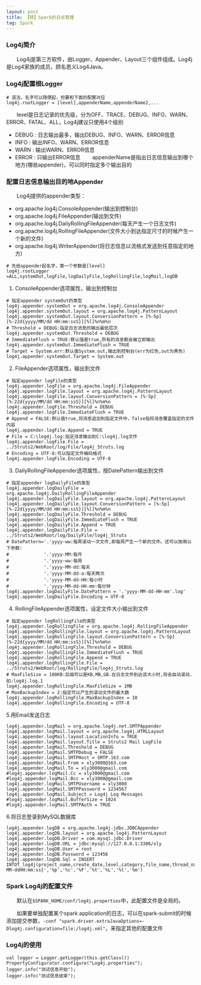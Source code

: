 ```yaml
---
layout: post
title: 【转】Spark的日志管理
tag: Spark
---
```


### Log4j简介
　　Log4j是第三方软件，由Logger、Appender、Layout三个组件组成。Log4j是Log4家族的成员，顾名思义Log4Java。
### Log4j配置根Logger
```
# 语法，名字可以随便起，但要和下面的配置对应
log4j.rootLogger = [level],appenderName,appenderName2,... 
```
　　level是日志记录的优先级，分为OFF、TRACE、DEBUG、INFO、WARN、ERROR、FATAL、ALL，Log4j建议只使用4个级别
* DEBUG : 日志输出最多，输出DEBUG、INFO、WARN、ERROR信息
* INFO : 输出INFO、WARN、ERROR信息
* WARN : 输出WARN、ERROR信息
* ERROR : 只输出ERROR信息
　　appenderName是指出日志信息输出到哪个地方(哪些appender)，可以同时指定多个输出目的
### 配置日志信息输出目的地Appender
　　Log4j提供的appender类型：
* org.apache.log4j.ConsoleAppender(输出到控制台) 
* org.apache.log4j.FileAppender(输出到文件) 
* org.apache.log4j.DailyRollingFileAppender(每天产生一个日志文件) 
* org.apache.log4j.RollingFileAppender(文件大小到达指定尺寸的时候产生一个新的文件) 
* org.apache.log4j.WriterAppender(将日志信息以流格式发送到任意指定的地方)

```
# 先给appender起名字，第一个参数是[level]
log4j.rootLogger =ALL,systemOut,logFile,logDailyFile,logRollingFile,logMail,logDB 
``` 
1. ConsoleAppender选项属性，输出到控制台 
```
# 指定appender systemOut的类型
log4j.appender.systemOut = org.apache.log4j.ConsoleAppender 
log4j.appender.systemOut.layout = org.apache.log4j.PatternLayout 
log4j.appender.systemOut.layout.ConversionPattern = [%-5p][%-22d{yyyy/MM/dd HH:mm:ssS}][%l]%n%m%n 
# Threshold = DEBUG:指定日志消息的输出最低层次 
log4j.appender.systemOut.Threshold = DEBUG 
# ImmediateFlush = TRUE:默认值是true,所有的消息都会被立即输出 
log4j.appender.systemOut.ImmediateFlush = TRUE 
# Target = System.err:默认值System.out,输出到控制台(err为红色,out为黑色) 
log4j.appender.systemOut.Target = System.out 
```
2. FileAppender选项属性，输出到文件 
```
# 指定appender logFile的类型
log4j.appender.logFile = org.apache.log4j.FileAppender 
log4j.appender.logFile.layout = org.apache.log4j.PatternLayout 
log4j.appender.logFile.layout.ConversionPattern = [%-5p][%-22d{yyyy/MM/dd HH:mm:ssS}][%l]%n%m%n 
log4j.appender.logFile.Threshold = DEBUG 
log4j.appender.logFile.ImmediateFlush = TRUE 
# Append = FALSE:默认值true,将消息追加到指定文件中，false指将消息覆盖指定的文件内容 
log4j.appender.logFile.Append = TRUE 
# File = C:\log4j.log:指定消息输出到C:\log4j.log文件 
log4j.appender.logFile.File = ../Struts2/WebRoot/log/File/log4j_Struts.log 
# Encoding = UTF-8:可以指定文件编码格式
log4j.appender.logFile.Encoding = UTF-8 
``` 
3. DailyRollingFileAppender选项属性，按DatePattern输出到文件
```
# 指定appender logDailyFile的类型
log4j.appender.logDailyFile = org.apache.log4j.DailyRollingFileAppender 
log4j.appender.logDailyFile.layout = org.apache.log4j.PatternLayout 
log4j.appender.logDailyFile.layout.ConversionPattern = [%-5p][%-22d{yyyy/MM/dd HH:mm:ssS}][%l]%n%m%n 
log4j.appender.logDailyFile.Threshold = DEBUG 
log4j.appender.logDailyFile.ImmediateFlush = TRUE 
log4j.appender.logDailyFile.Append = TRUE 
log4j.appender.logDailyFile.File = ../Struts2/WebRoot/log/DailyFile/log4j_Struts 
# DatePattern='.'yyyy-ww:每周滚动一次文件,即每周产生一个新的文件。还可以按用以下参数: 
#             '.'yyyy-MM:每月 
#             '.'yyyy-ww:每周 
#             '.'yyyy-MM-dd:每天 
#             '.'yyyy-MM-dd-a:每天两次 
#             '.'yyyy-MM-dd-HH:每小时 
#             '.'yyyy-MM-dd-HH-mm:每分钟 
log4j.appender.logDailyFile.DatePattern = '.'yyyy-MM-dd-HH-mm'.log' 
log4j.appender.logDailyFile.Encoding = UTF-8 
```  
4. RollingFileAppender选项属性，设定文件大小输出到文件
```
# 指定appender logRollingFile的类型
log4j.appender.logRollingFile = org.apache.log4j.RollingFileAppender 
log4j.appender.logRollingFile.layout = org.apache.log4j.PatternLayout 
log4j.appender.logRollingFile.layout.ConversionPattern = [%-5p][%-22d{yyyy/MM/dd HH:mm:ssS}][%l]%n%m%n 
log4j.appender.logRollingFile.Threshold = DEBUG 
log4j.appender.logRollingFile.ImmediateFlush = TRUE 
log4j.appender.logRollingFile.Append = TRUE 
log4j.appender.logRollingFile.File = ../Struts2/WebRoot/log/RollingFile/log4j_Struts.log 
# MaxFileSize = 100KB:后缀可以是KB,MB,GB.在日志文件到达该大小时,将会自动滚动.如:log4j.log.1 
log4j.appender.logRollingFile.MaxFileSize = 1MB
# MaxBackupIndex = 2:指定可以产生的滚动文件的最大数
log4j.appender.logRollingFile.MaxBackupIndex = 10 
log4j.appender.logRollingFile.Encoding = UTF-8  
```
5.用Email发送日志
```
log4j.appender.logMail = org.apache.log4j.net.SMTPAppender 
log4j.appender.logMail.layout = org.apache.log4j.HTMLLayout 
log4j.appender.logMail.layout.LocationInfo = TRUE 
log4j.appender.logMail.layout.Title = Struts2 Mail LogFile 
log4j.appender.logMail.Threshold = DEBUG 
log4j.appender.logMail.SMTPDebug = FALSE 
log4j.appender.logMail.SMTPHost = SMTP.163.com 
log4j.appender.logMail.From = xly3000@163.com 
log4j.appender.logMail.To = xly3000@gmail.com 
#log4j.appender.logMail.Cc = xly3000@gmail.com 
#log4j.appender.logMail.Bcc = xly3000@gmail.com 
log4j.appender.logMail.SMTPUsername = xly3000 
log4j.appender.logMail.SMTPPassword = 1234567 
log4j.appender.logMail.Subject = Log4j Log Messages 
#log4j.appender.logMail.BufferSize = 1024 
#log4j.appender.logMail.SMTPAuth = TRUE 
```
6.将日志登录到MySQL数据库
```
log4j.appender.logDB = org.apache.log4j.jdbc.JDBCAppender 
log4j.appender.logDB.layout = org.apache.log4j.PatternLayout 
log4j.appender.logDB.Driver = com.mysql.jdbc.Driver 
log4j.appender.logDB.URL = jdbc:mysql://127.0.0.1:3306/xly 
log4j.appender.logDB.User = root 
log4j.appender.logDB.Password = 123456 
log4j.appender.logDB.Sql = INSERT INTOT_log4j(project_name,create_date,level,category,file_name,thread_name,line,all_category,message)values('Struts2','%d{yyyy-MM-ddHH:mm:ss}','%p','%c','%F','%t','%L','%l','%m')
```

### Spark Log4j的配置文件
　　默认在`$SPARK_HOME/conf/log4j.properties`中，此配置文件是全局的。

　　如果要单独配置某个spark application的日志，可以在spark-submit的时候添加提交参数，`-conf "spark.driver.extraJavaOptions=-Dlog4j.configuration=file:/log4j.xml"`，来指定其他的配置文件
### Log4j的使用
```
val logger = Logger.getLogger(this.getClass())
PropertyConfigurator.configure("Log4j.properties");
logger.info("测试信息开始");
logger.info("测试信息结束");
```
